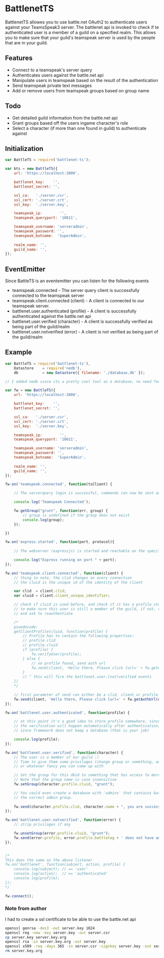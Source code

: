 # BattlenetTS

BattlenetTS allowes you to use battle.net OAuth2 to authenticate users against your TeamsSpeak3 server. The battlenet api is invoked to check if te authenticated user is a member of a guild on a specified realm. This allows you to make sure that your guild's teamspeak server is used by the people that are in your guild.

## Features
 - Connect to a teamspeak's server query
 - Authenticates users against the battle.net api
 - Manipulate users in teamspeak based on the result of the authentication
 - Send teamspeak private text messages
 - Add or remove users from teamspeak groups based on group name

## Todo
 - Get detailed guild information from the battle.net api
 - Grant groups based off the users ingame character's role
 - Select a character (if more than one found in guild) to authenticate against

## Initialization

```javascript
var BattleTS = require('battlenet-ts');

var bts = new BattleTS({
	url: 'https://localhost:3000',

	battlenet_key:    '',
	battlenet_secret: '',

	ssl_ca:   './server.csr',
	ssl_cert: './server.crt',
	ssl_key:  './server.key',

	teamspeak_ip:        '',
	teamspeak_queryport: '10011',

	teamspeak_username: 'serveradmin',
	teamspeak_password: '',
	teamspeak_botname:  'SuperAdmin',
	
	realm_name: '',
	guild_name: '',
});
```

## EventEmitter

Since BattleTS is an eventemitter you can listen for the following events
- teamspeak.connected - The server query client is successfully connected to the teamspeak server
- teamspeak.client.connected (client) - A client is connected to our teamspeak server.
- battlenet.user.authenticated (profile) - A client is successfully authenticated against the battle.net api
- battlenet.user.verified (character) - A client is successfully verified as being part of the guild/realm
- battlenet.user.notverified (error) - A client is not verified as being part of the guild/realm

## Example

```javascript
var BattleTS = require('battlenet-ts'),
	Datastore    = require('nedb'),
    db           = new Datastore({ filename: './database.db' });

// I added nedb since its a pretty cool tool as a database, no need for any 3rd party software

var fw = new BattleTS({
	url: 'https://localhost:3000',

	battlenet_key:    '',
	battlenet_secret: '',

	ssl_ca:   './server.csr',
	ssl_cert: './server.crt',
	ssl_key:  './server.key',

	teamspeak_ip:        '',
	teamspeak_queryport: '10011',

	teamspeak_username: 'serveradmin',
	teamspeak_password: '',
	teamspeak_botname:  'SuperAdmin',
	
	realm_name: '',
	guild_name: '',
});

fw.on('teamspeak.connected', function(tsClient) {

	// The serverquery login is successful, commands can now be sent and received.

	console.log('Teamspeak Connected');

	fw.getGroup("grunt", function(err, group) {
		// group is undefined if the group does not exist
		console.log(group);
	});

})

fw.on('express.started', function(port, protocol){
 
	// The webserver (expressjs) is started and reachable on the specified url

	console.log("Express running on port " + port);
});

fw.on('teamspeak.client.connected', function(client) {
	// thing to note, the clid changes on every connection
	// the cluid is the unique id of the identity of the client

	var clid  = client.clid;
	var cluid = client.client_unique_identifier;

	// check if cluid is used before, and check if it has a profile stored, if so, use fw.verifyUser(profile)
	// to make sure this user is still a member of the guild, if not, remove them form the database, strip privilages
	// and ask to reauthentiate

	/*
	psuedocode:
	getClientProfile(cluid, function(profile) {
		// Profile has to contain the following properties:
		// profile.clid
		// profile.cluid
		if (profile) {
			fw.verifyUser(profile);
		} else {
			// no profile found, send auth url
			fw.send(client, 'Hello there, Please click [url=' + fw.getAuthUrl(clid, cluid) + ']here[/url] to authenticate');
		}
		// ^ this will fire the battlenet.user.(not)verified events
	})
	*/

	// first parameter of send can either be a clid, client or profile instance
	fw.send(client, 'Hello there, Please click [url=' + fw.getAuthUrl(clid, cluid) + ']here[/url] to authenticate');
});

fw.on('battlenet.user.authenticated', function(profile) {

	// at this point it's a good idea to store profile somewhere, since its required for fw.verifyUser(profile)
	// the verification will happen automatically after authentication, but not on client join.
	// since framework does not keep a database (that is your job)

	console.log(profile);
});

fw.on('battlenet.user.verified', function(character) {
	// The user is a member of our guild :)
	// Time to give them some privilages (change group or something, add icon that represents their race/class)
	// or whatever fancy you can come up with

	// Set the group for this dbid to something that has access to more stuff
	// Note that the group name is case insensitive
	fw.setGroup(character.profile.cluid, "grunt");

	// You could even create a database with 'admins' that contains battlenet id's to add those people to
	// the correct admin group.
	
	fw.send(character.profile.clid, character.name + ", you are successfully verified and promoted to Grunt");
});

fw.on('battlenet.user.notverified', function(error) {
	// strip privilages if any

	fw.unsetGroup(error.profile.cluid, "grunt");
	fw.send(error.profile, error.profile.battletag + ' does not have any characters in ' + fw.getGuildName() + ' on ' + fw.getRealmName());
});


/*
This does the same as the above listener
fw.on('battlenet', function(subject, action, profile) {
	console.log(subject); // == 'user'
	console.log(action);  // == 'authenticated'
	console.log(profile);
});
*/

fw.connect();
```

### Note from author
I had to create a ssl certificate to be able to use the battle.net api
```bash
openssl genrsa -des3 -out server.key 1024
openssl req -new -key server.key -out server.csr
cp server.key server.key.org
openssl rsa -in server.key.org -out server.key
openssl x509 -req -days 365 -in server.csr -signkey server.key -out server.crt
rm server.key.org
```